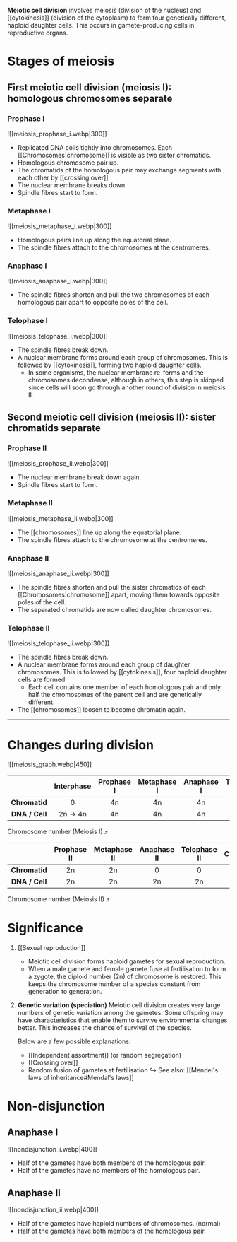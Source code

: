 **Meiotic cell division** involves meiosis (division of the nucleus) and [[cytokinesis]] (division of the cytoplasm) to form <span class="hi-green">four genetically different, haploid daughter cells</span>. This occurs in <span class="hi-green">gamete-producing cells in reproductive organs</span>.

# Stages of meiosis
## First meiotic cell division (meiosis I): homologous chromosomes separate
### Prophase I
![[meiosis_prophase_i.webp|300]]
- Replicated DNA coils tightly into chromosomes.
  Each [[Chromosomes|chromosome]] is visible as two sister chromatids.
- <span class="hi-blue">Homologous chromosome</span> pair up.
- The <span class="hi-blue">chromatids</span> of the homologous pair may exchange segments with each other by [[crossing over]].
- The <span class="hi-blue">nuclear membrane</span> breaks down.
- <span class="hi-blue">Spindle fibres</span> start to form.

### Metaphase I
![[meiosis_metaphase_i.webp|300]]
- <span class="hi-blue">Homologous pairs</span> line up along the equatorial plane.
- The <span class="hi-blue">spindle fibres</span> attach to the chromosomes at the centromeres.

### Anaphase I
![[meiosis_anaphase_i.webp|300]]
- The <span class="hi-blue">spindle fibres</span> shorten and pull the two chromosomes of each homologous pair apart to opposite poles of the cell.

### Telophase I
![[meiosis_telophase_i.webp|300]]
- The <span class="hi-blue">spindle fibres</span> break down.
- A <span class="hi-blue">nuclear membrane</span> forms around each group of chromosomes. This is followed by [[cytokinesis]], forming <u>two haploid daughter cells</u>.
	- In some organisms, the nuclear membrane re-forms and the chromosomes decondense, although in others, this step is skipped since cells will soon go through another round of division in meiosis II.

## Second meiotic cell division (meiosis II): sister chromatids separate
### Prophase II
![[meiosis_prophase_ii.webp|300]]
- The <span class="hi-blue">nuclear membrane</span> break down again.
- <span class="hi-blue">Spindle fibres</span> start to form.

### Metaphase II
![[meiosis_metaphase_ii.webp|300]]
- The [[chromosomes]] line up along the equatorial plane.
- The <span class="hi-blue">spindle fibres</span> attach to the chromosome at the centromeres.

### Anaphase II
![[meiosis_anaphase_ii.webp|300]]
- The <span class="hi-blue">spindle fibres</span> shorten and pull the sister chromatids of each [[Chromosomes|chromosome]] apart, moving them towards opposite poles of the cell.
- The separated chromatids are now called <span class="hi-blue">daughter chromosomes</span>.

### Telophase II
![[meiosis_telophase_ii.webp|300]]
- The <span class="hi-blue">spindle fibres</span> break down.
- A <span class="hi-blue">nuclear membrane</span> forms around each group of daughter chromosomes. This is followed by [[cytokinesis]], four haploid daughter cells are formed.
	- Each cell contains one member of each homologous pair and only half the chromosomes of the parent cell and are genetically different.
- The [[chromosomes]] loosen to become <span class="hi-blue">chromatin</span> again.


<hr>

# Changes during division
![[meiosis_graph.webp|450]]

|                | Interphase | Prophase I | Metaphase I | Anaphase I | Telophase I | Cytokinesis |
| :------------: | :--------: | :--------: | :---------: | :--------: | :---------: | :---------: |
| **Chromatid**  |     0      |     4n     |     4n      |     4n     |     4n      |   4n → 2n   |
| **DNA / Cell** |  2n → 4n   |     4n     |     4n      |     4n     |     4n      |   4n → 2n   |
Chromosome number (Meiosis I) ⤴

|                | Prophase II | Metaphase II | Anaphase II | Telophase II | Cytokinesis |
| :------------: | :---------: | :----------: | :---------: | :----------: | :---------: |
| **Chromatid**  |     2n      |      2n      |      0      |      0       |      0      |
| **DNA / Cell** |     2n      |      2n      |     2n      |      2n      |   2n → n    |
Chromosome number (Meiosis II) ⤴


# Significance
1. [[Sexual reproduction]]
   - Meiotic cell division forms haploid gametes for sexual reproduction.
   - When a male gamete and female gamete fuse at fertilisation to form a zygote, the diploid number (2n) of chromosome is restored. This keeps the chromosome number of a species constant from generation to generation.

2. **Genetic variation (speciation)**
   Meiotic cell division creates very large numbers of genetic variation among the gametes. Some offspring may have characteristics that enable them to survive environmental changes better. This increases the chance of survival of the species.
   
   Below are a few possible explanations:
   - [[Independent assortment]] (or random segregation)
   - [[Crossing over]]
   - Random fusion of gametes at fertilisation
   ↪ See also: [[Mendel's laws of inheritance#Mendal's laws]]

# Non-disjunction
## Anaphase I
![[nondisjunction_i.webp|400]]
- Half of the gametes have both members of the homologous pair.
- Half of the gametes have no members of the homologous pair.

## Anaphase II
![[nondisjunction_ii.webp|400]]
- Half of the gametes have haploid numbers of chromosomes. (normal)
- Half of the gametes have both members of the homologous pair.
